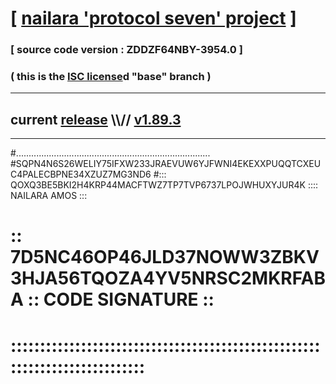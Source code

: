 
# [ [nailara 'protocol seven' project](http://nailara.network/) ]

### [ source code version : ZDDZF64NBY-3954.0 ]

### ( this is the [ISC license](license)d "base" branch )
---
## current [release](https://github.com/nailara-technologies/protocol-7/releases) \\\\// [v1.89.3](https://github.com/nailara-technologies/protocol-7/releases/tag/v1.89.3)
---
#.............................................................................
#SQPN4N6S26WELIY75IFXW233JRAEVUW6YJFWNI4EKEXXPUQQTCXEUC4PALECBPNE34XZUZ7MG3ND6
#::: QOXQ3BE5BKI2H4KRP44MACFTWZ7TP7TVP6737LPOJWHUXYJUR4K :::: NAILARA AMOS :::
# :: 7D5NC46OP46JLD37NOWW3ZBKV3HJA56TQOZA4YV5NRSC2MKRFABA :: CODE SIGNATURE ::
# ::::::::::::::::::::::::::::::::::::::::::::::::::::::::::::::::::::::::::::
